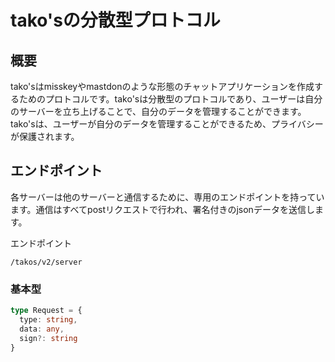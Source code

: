 # tako'sの分散型プロトコル

## 概要

tako'sはmisskeyやmastdonのような形態のチャットアプリケーションを作成するためのプロトコルです。tako'sは分散型のプロトコルであり、ユーザーは自分のサーバーを立ち上げることで、自分のデータを管理することができます。tako'sは、ユーザーが自分のデータを管理することができるため、プライバシーが保護されます。

## エンドポイント

各サーバーは他のサーバーと通信するために、専用のエンドポイントを持っています。通信はすべてpostリクエストで行われ、署名付きのjsonデータを送信します。

エンドポイント

`/takos/v2/server`

### 基本型

```typescript
type Request = {
  type: string,
  data: any,
  sign?: string
}
```